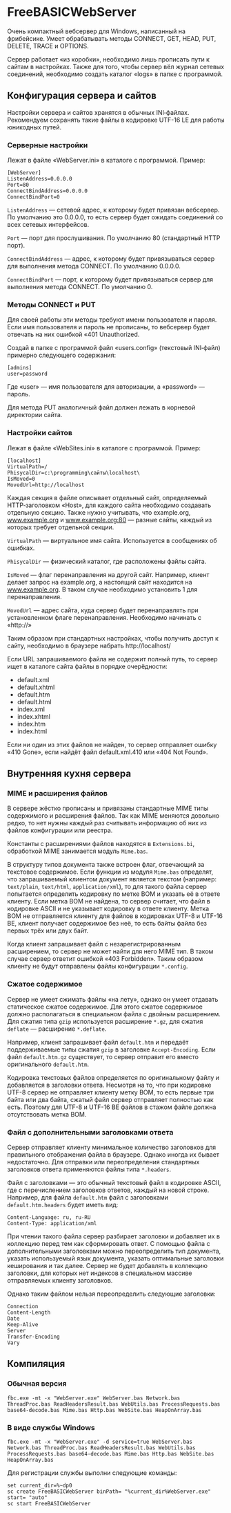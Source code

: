 # FreeBASICWebServer

Очень компактный вебсервер для Windows, написанный на фрибейсике. Умеет обрабатывать методы CONNECT, GET, HEAD, PUT, DELETE, TRACE и OPTIONS.

Сервер работает «из коробки», необходимо лишь прописать пути к сайтам в настройках. Также для того, чтобы сервер вёл журнал сетевых соединений, необходимо создать каталог «logs» в папке с программой.


## Конфигурация сервера и сайтов

Настройки сервера и сайтов хранятся в обычных INI‐файлах. Рекомендуем сохранять такие файлы в кодировке UTF-16 LE для работы юникодных путей.

### Серверные настройки

Лежат в файле «WebServer.ini» в каталоге с программой. Пример:

```
[WebServer]
ListenAddress=0.0.0.0
Port=80
ConnectBindAddress=0.0.0.0
ConnectBindPort=0
```

`ListenAddress` — cетевой адрес, к которому будет привязан вебсервер. По умолчанию это 0.0.0.0, то есть сервер будет ожидать соединений со всех сетевых интерфейсов.

`Port` — порт для прослушивания. По умолчанию 80 (стандартный HTTP порт).

`ConnectBindAddress` — адрес, к которому будет привязываться сервер для выполнения метода CONNECT. По умолчанию 0.0.0.0.

`ConnectBindPort` — порт, к которому будет привязываться сервер для выполнения метода CONNECT. По умолчанию 0.

### Методы CONNECT и PUT

Для своей работы эти методы требуют имени пользователя и пароля. Если имя пользователя и пароль не прописаны, то вебсервер будет отвечать на них ошибкой «401 Unauthorized.

 Создай в папке с программой файл «users.config» (текстовый INI‐файл) примерно следующего содержания:

```
[admins]
user=password
```

Где «user» — имя пользователя для авторизации, а «password» — пароль.

Для метода PUT аналогичный файл должен лежать в корневой директории сайта.


### Настройки сайтов

Лежат в файле «WebSites.ini» в каталоге с программой. Пример:

```
[localhost]
VirtualPath=/
PhisycalDir=c:\programming\сайты\localhost\
IsMoved=0
MovedUrl=http://localhost
```

Каждая секция в файле описывает отдельный сайт, определяемый HTTP‐заголовком «Host», для каждого сайта необходимо создавать отдельную секцию. Также нужно учитывать, что example.org, www.example.org и www.example.org:80 — разные сайты, каждый из которых требует отдельной секции.

`VirtualPath` — виртуальное имя сайта. Используется в сообщениях об ошибках.

`PhisycalDir` — физический каталог, где расположены файлы сайта.

`IsMoved` — флаг перенаправления на другой сайт. Например, клиент делает запрос на example.org, а настоящий сайт находится на www.example.org. В таком случае необходимо установить 1 для перенаправления.

`MovedUrl` — адрес сайта, куда сервер будет перенаправлять при установленном флаге перенаправления. Необходимо начинать с «http://»

Таким образом при стандартных настройках, чтобы получить доступ к сайту, необходимо в браузере набрать http://localhost/

Если URL запрашиваемого файла не содержит полный путь, то сервер ищет в каталоге сайта файлы в порядке очерёдности:

* default.xml
* default.xhtml
* default.htm
* default.html
* index.xml
* index.xhtml
* index.htm
* index.html

Если ни один из этих файлов не найден, то сервер отправляет ошибку «410 Gone», если найдёт файл default.xml.410 или «404 Not Found».

## Внутренняя кухня сервера

### MIME и расширения файлов

В сервере жёстко прописаны и привязаны стандартные MIME типы содержимого и расширения файлов. Так как MIME меняются довольно редко, то нет нужны каждый раз считывать информацию об них из файлов конфигурации или реестра.

Константы с расширениями файлов находятся в `Extensions.bi`, обработкой MIME занимается модуль `Mime.bas`.

В структуру типов документа также встроен флаг, отвечающий за текстовое содержимое. Если функции из модуля `Mime.bas` определят, что запрашиваемый клиентом документ является текстом (например: `text/plain`, `text/html`, `application/xml`), то для такого файла сервер попытается определить кодировку по метке BOM и указать её в ответе клиенту. Если метка BOM не найдена, то сервер считает, что файл в кодировке ASCII и не указывает кодировку в ответе клиенту. Метка BOM не отправляется клиенту для файлов в кодировках UTF-8 и UTF-16 BE, клиент получает содержимое без неё, то есть байты файла без первых трёх или двух байт.

Когда клиент запрашивает файл с незарегистрированным расширением, то сервер не может найти для него MIME тип. В таком случае сервер ответит ошибкой «403 Forbidden». Таким образом клиенту не будут отправлены файлы конфигурации `*.config`.

### Сжатое содержимое

Сервер не умеет сжимать файлы «на лету», однако он умеет отдавать статическое сжатое содержимое. Для этого сжатое содержимое должно располагаться в специальном файла с двойным расширением. Для сжатия типа `gzip` используется расширение `*.gz`, для сжатия `deflate` — расширение `*.deflate`.

Например, клиент запрашивает файл `default.htm` и передаёт поддерживаемые типы сжатия `gzip` в заголовке `Accept-Encoding`. Если файл `default.htm.gz` существует, то сервер отправит его вместо оригинального `default.htm`.

Кодировка текстовых файлов определяется по оригинальному файлу и добавляется в заголовки ответа. Несмотря на то, что при кодировке UTF-8 сервер не отправляет клиенту метку BOM, то есть первые три байта или два байта, сжатый файл сервер отправляет полностью как есть. Поэтому для UTF-8 и UTF-16 BE файлов в стажом файле должна отсутствовать метка BOM.

### Файл с дополнительными заголовками ответа

Сервер отправляет клиенту минимальное количество заголовков для правильного отображения файла в браузере. Однако иногда их бывает недостаточно. Для отправки или переопределения стандартных заголовков ответа применяются файлы типа `*.headers`.

Файл с заголовками — это обычный текстовый файл в кодировке ASCII, где с перечислением заголовков ответов, каждый на новой строке. Например, для файла `default.htm` файл с заголовками `default.htm.headers` будет иметь вид:

```
Content-Language: ru, ru-RU
Content-Type: application/xml
```

При чтении такого файла сервер разбирает заголовки и добавляет их в коллекцию перед тем как сформировать ответ. С помощью файла с дополнительными заголовками можно переопределить тип документа, указать используемый язык документа, указать оптимальные заголовки кеширования и так далее. Сервер не будет добавлять в коллекцию заголовки, для которых нет индексов в специальном массиве отправляемых клиенту заголовков.

Однако таким файлом нельзя переопределить следующие заголовки:

```
Connection
Content-Length
Date
Keep-Alive
Server
Transfer-Encoding
Vary
```

## Компиляция

### Обычная версия

```
fbc.exe -mt -x "WebServer.exe" WebServer.bas Network.bas ThreadProc.bas ReadHeadersResult.bas WebUtils.bas ProcessRequests.bas base64-decode.bas Mime.bas Http.bas WebSite.bas HeapOnArray.bas
```

### В виде службы Windows

```
fbc.exe -mt -x "WebServer.exe" -d service=true WebServer.bas Network.bas ThreadProc.bas ReadHeadersResult.bas WebUtils.bas ProcessRequests.bas base64-decode.bas Mime.bas Http.bas WebSite.bas HeapOnArray.bas
```

Для регистрации службы выполни следующие команды:

```
set current_dir=%~dp0
sc create FreeBASICWebServer binPath= "%current_dir%WebServer.exe" start= "auto"
sc start FreeBASICWebServer
```

